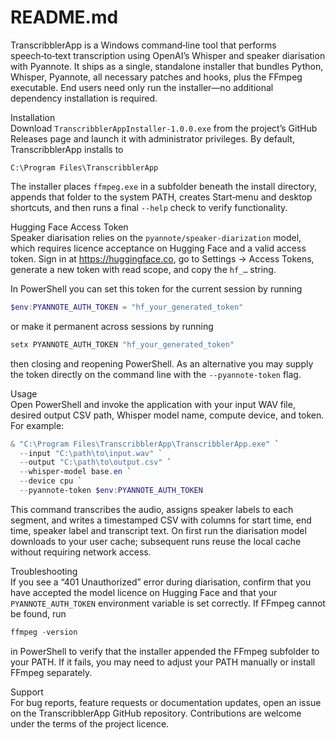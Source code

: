# README.md

TranscribblerApp is a Windows command‑line tool that performs speech‑to‑text transcription using OpenAI’s Whisper and speaker diarisation with Pyannote. It ships as a single, standalone installer that bundles Python, Whisper, Pyannote, all necessary patches and hooks, plus the FFmpeg executable. End users need only run the installer—no additional dependency installation is required.

Installation  
Download `TranscribblerAppInstaller-1.0.0.exe` from the project’s GitHub Releases page and launch it with administrator privileges. By default, TranscribblerApp installs to  
```
C:\Program Files\TranscribblerApp
```  
The installer places `ffmpeg.exe` in a subfolder beneath the install directory, appends that folder to the system PATH, creates Start‑menu and desktop shortcuts, and then runs a final `--help` check to verify functionality.

Hugging Face Access Token  
Speaker diarisation relies on the `pyannote/speaker‑diarization` model, which requires licence acceptance on Hugging Face and a valid access token. Sign in at https://huggingface.co, go to Settings → Access Tokens, generate a new token with read scope, and copy the `hf_…` string.

In PowerShell you can set this token for the current session by running  
```powershell
$env:PYANNOTE_AUTH_TOKEN = "hf_your_generated_token"
```  
or make it permanent across sessions by running  
```powershell
setx PYANNOTE_AUTH_TOKEN "hf_your_generated_token"
```  
then closing and reopening PowerShell. As an alternative you may supply the token directly on the command line with the `--pyannote-token` flag.

Usage  
Open PowerShell and invoke the application with your input WAV file, desired output CSV path, Whisper model name, compute device, and token. For example:  
```powershell
& "C:\Program Files\TranscribblerApp\TranscribblerApp.exe" `
  --input "C:\path\to\input.wav" `
  --output "C:\path\to\output.csv" `
  --whisper-model base.en `
  --device cpu `
  --pyannote-token $env:PYANNOTE_AUTH_TOKEN
```  
This command transcribes the audio, assigns speaker labels to each segment, and writes a timestamped CSV with columns for start time, end time, speaker label and transcript text. On first run the diarisation model downloads to your user cache; subsequent runs reuse the local cache without requiring network access.

Troubleshooting  
If you see a “401 Unauthorized” error during diarisation, confirm that you have accepted the model licence on Hugging Face and that your `PYANNOTE_AUTH_TOKEN` environment variable is set correctly. If FFmpeg cannot be found, run  
```powershell
ffmpeg -version
```  
in PowerShell to verify that the installer appended the FFmpeg subfolder to your PATH. If it fails, you may need to adjust your PATH manually or install FFmpeg separately.

Support  
For bug reports, feature requests or documentation updates, open an issue on the TranscribblerApp GitHub repository. Contributions are welcome under the terms of the project licence.